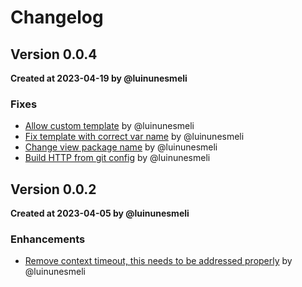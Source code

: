 # Changelog

## Version 0.0.4
**Created at 2023-04-19 by @luinunesmeli**

### Fixes
* [Allow custom template](https://github.com/luinunesmeli/goscriba/pull/98) by @luinunesmeli
* [Fix template with correct var name](https://github.com/luinunesmeli/goscriba/pull/101) by @luinunesmeli
* [Change view package name](https://github.com/luinunesmeli/goscriba/pull/102) by @luinunesmeli
* [Build HTTP from git config](https://github.com/luinunesmeli/goscriba/pull/104) by @luinunesmeli


## Version 0.0.2
**Created at 2023-04-05 by @luinunesmeli**

### Enhancements
* [Remove context timeout, this needs to be addressed properly](https://github.com/luinunesmeli/goscriba/pull/60) by @luinunesmeli
